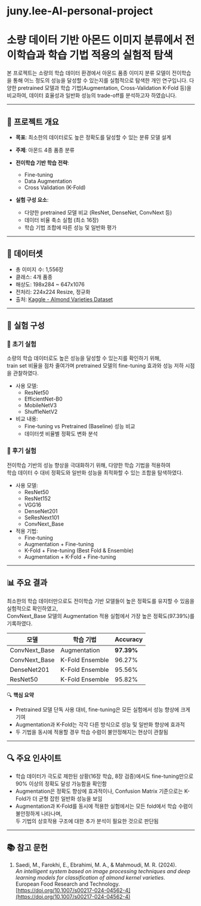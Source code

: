 # juny.lee-AI-personal-project

# 소량 데이터 기반 아몬드 이미지 분류에서 전이학습과 학습 기법 적용의 실험적 탐색

본 프로젝트는 소량의 학습 데이터 환경에서 아몬드 품종 이미지 분류 모델이 전이학습을 통해 어느 정도의 성능을 달성할 수 있는지를 실험적으로 탐색한 개인 연구입니다. 다양한 pretrained 모델과 학습 기법(Augmentation, Cross-Validation K-Fold 등)을 비교하여, 데이터 효율성과 일반화 성능의 trade-off를 분석하고자 하였습니다.

---

## 🧪 프로젝트 개요

- **목표**: 최소한의 데이터로도 높은 정확도를 달성할 수 있는 분류 모델 설계  
- **주제**: 아몬드 4종 품종 분류  

- **전이학습 기반 학습 전략**:
  - Fine-tuning
  - Data Augmentation
  - Cross Validation (K-Fold)

- **실험 구성 요소**:
  - 다양한 pretrained 모델 비교 (ResNet, DenseNet, ConvNext 등)
  - 데이터 비율 축소 실험 (최소 16장)
  - 학습 기법 조합에 따른 성능 및 일반화 평가

---

## 📂 데이터셋

- 총 이미지 수: 1,556장  
- 클래스: 4개 품종  
- 해상도: 198x284 ~ 647x1076  
- 전처리: 224x224 Resize, 정규화  
- 출처: [Kaggle - Almond Varieties Dataset](https://www.kaggle.com/datasets/mahyeks/almond-varieties/data)

---

## 🔧 실험 구성

### 🔹 초기 실험
소량의 학습 데이터로도 높은 성능을 달성할 수 있는지를 확인하기 위해,  
train set 비율을 점차 줄여가며 pretrained 모델의 fine-tuning 효과와 성능 저하 시점을 관찰하였다.

- 사용 모델:
  - ResNet50
  - EfficientNet-B0
  - MobileNetV3
  - ShuffleNetV2
- 비교 내용:
  - Fine-tuning vs Pretrained (Baseline) 성능 비교
  - 데이터셋 비율별 정확도 변화 분석

### 🔹 후기 실험
전이학습 기반의 성능 향상을 극대화하기 위해, 다양한 학습 기법을 적용하여  
학습 데이터 수 대비 정확도와 일반화 성능을 최적화할 수 있는 조합을 탐색하였다.

- 사용 모델:
  - ResNet50
  - ResNet152
  - VGG16
  - DenseNet201
  - SeResNext101
  - ConvNext_Base
- 적용 기법:
  - Fine-tuning
  - Augmentation + Fine-tuning
  - K-Fold + Fine-tuning (Best Fold & Ensemble)
  - Augmentation + K-Fold + Fine-tuning

---

## 📊 주요 결과

최소한의 학습 데이터만으로도 전이학습 기반 모델들이 높은 정확도를 유지할 수 있음을 실험적으로 확인하였고,  
ConvNext_Base 모델의 Augmentation 적용 실험에서 가장 높은 정확도(97.39%)를 기록하였다.

| 모델          | 학습 기법               | Accuracy |
|---------------|--------------------------|----------|
| ConvNext_Base | Augmentation             | **97.39%** |
| ConvNext_Base | K-Fold Ensemble          | 96.27%   |
| DenseNet201   | K-Fold Ensemble          | 95.56%   |
| ResNet50      | K-Fold Ensemble          | 95.82%   |

🔍 **핵심 요약**
- Pretrained 모델 단독 사용 대비, fine-tuning은 모든 실험에서 성능 향상에 크게 기여
- Augmentation과 K-Fold는 각각 다른 방식으로 성능 및 일반화 향상에 효과적
- 두 기법을 동시에 적용할 경우 학습 수렴이 불안정해지는 현상이 관찰됨

---

## 🔍 주요 인사이트

- 학습 데이터가 극도로 제한된 상황(16장 학습, 8장 검증)에서도 fine-tuning만으로 90% 이상의 정확도 달성 가능함을 확인함
- Augmentation은 정확도 향상에 효과적이나, Confusion Matrix 기준으로는 K-Fold가 더 균형 잡힌 일반화 성능을 보임
- Augmentation과 K-Fold를 동시에 적용한 실험에서는 모든 fold에서 학습 수렴이 불안정하게 나타나며,  
  두 기법의 상호작용 구조에 대한 추가 분석이 필요한 것으로 판단됨

---

## 📚 참고 문헌

1. Saedi, M., Farokhi, E., Ebrahimi, M. A., & Mahmoudi, M. R. (2024).  
   *An intelligent system based on image processing techniques and deep learning models for classification of almond kernel varieties*.  
   European Food Research and Technology. [https://doi.org/10.1007/s00217-024-04562-4](https://doi.org/10.1007/s00217-024-04562-4)
